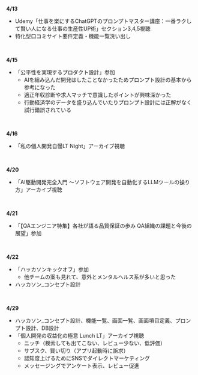 **4/13**
- Udemy「仕事を楽にするChatGPTのプロンプトマスター講座：一番ラクして賢い人になる仕事の生産性UP術」セクション3,4,5視聴
- 特化型口コミサイト要件定義・機能一覧洗い出し
<br>

**4/15**
- 「公平性を実現するプロダクト設計」参加
  - AIを組み込んだ開発はしたことなかったためプロンプト設計の基本から参考になった
  - 適正年収診断や求人マッチで意識したポイントが興味深かった
  - 行動経済学のデータを盛り込んでいたりプロンプト設計には正解がなく試行錯誤されている
<br>

**4/16**
- 「私の個人開発自慢LT Night」アーカイブ視聴
<br>

**4/20**
- 「AI駆動開発完全入門 〜ソフトウェア開発を自動化するLLMツールの操り方」アーカイブ視聴
<br>

**4/21**
- 「【QAエンジニア特集】各社が語る品質保証の歩み QA組織の課題と今後の展望」参加
<br>

**4/22**
- 「ハッカソンキックオフ」参加
  - 他チームの案も見れて、意外とメンタルヘルス系が多いと思った
- ハッカソン_コンセプト設計
<br>

**4/29**
- ハッカソン_コンセプト設計、機能一覧、画面一覧、画面項目定義、プロンプト設計、DB設計
- 「個人開発の収益化の極意 Lunch LT」アーカイブ視聴
  - ニッチ（検索しても出てこない、レビュー少ない、低評価）
  - サブスク、買い切り（アプリ起動時に訴求）
  - 認知度上げるためにSNSでダイレクトマーケティング
  - メッセージングでアンケート表示、レビュー促進
<br>


